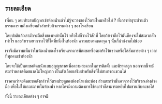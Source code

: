## รายละเอียด
เพื่อน ๆ เคยประสบปัญหาเข้าห้องน้ำแล้วไม่รู้จะวางของไว้ตรงไหนหรือไม่ ? ทั้งการทำธุระส่วนตัวธรรมดารวมถึงเตรียมตัวสำหรับกิจกรรมต่าง ๆ ของโรงเรียน

โดยปกติแล้วเรามักจะถือสิ่งของเหล่านั้นไว้ หรือไม่ก็วางไว้สักที่ โดยถ้าเราถือไว้มันก็คงจะไม่สะดวกสักเท่าไร และถ้าเราอยากวางไว้ที่ใดที่หนึ่งในห้องน้ำ ความสะอาดของจุด ๆ นั้นก็น่ากังวลไม่น้อย

เราจึงมีความเห็นว่าในห้องน้ำของโรงเรียนเราควรมีตะขอหรือตะกร้าไว้แขวนหรือใส่สัมภาระต่าง ๆ เวลาที่ทุกคนเข้าห้องน้ำ

โดยจะใช้เป็นตะขอติดผนังแบบสุญญากาศเพื่อความสะดวกในการติดตั้ง และมีราคาถูก นอกจากนี้จะมีตะกร้าพลาสติดขนาดไม่ใหญ่มาก เป็นตัวเลือกเสริมสำหรับสิ่งที่ไม่สามารถแขวนได้

เราคาดว่าจะติดตะขอดังกล่าวไว้ตรงประตูของห้องน้ำแต่ละห้อง ส่วนตะกร้านั้นอาจวางไว้บริเวณอ่างล้างมือ เพื่อไม่ให้เกะกะภายในห้องน้ำ หากใครมีความต้องการใช้ตะกร้าก็สามารถหยิบไปแขวนกับตะขอได้

ทั้งนี้ รายละเอียดต่าง ๆ อาจมี
<!--stackedit_data:
eyJoaXN0b3J5IjpbLTE4NTAzMTYxNjAsNzYxMjE5Mjk3LDE3ND
YwOTkzNjcsLTg1MTM4NjE4LC0yMDUzNTMzMjg5LC04MDM1MDUz
MzIsLTEyODEyMTk0NDhdfQ==
-->